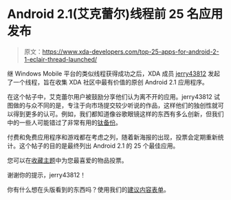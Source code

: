 # Android 2.1(艾克蕾尔)线程前 25 名应用发布

> 原文：<https://www.xda-developers.com/top-25-apps-for-android-2-1-eclair-thread-launched/>

继 Windows Mobile 平台的类似线程获得成功之后，XDA 成员 [jerry43812](http://forum.xda-developers.com/member.php?u=2392451) 发起了一个线程，旨在收集 XDA 社区中最有价值的原创 Android 2.1 应用程序。

在这个帖子中，艾克蕾尔用户被鼓励分享他们认为离不开的应用。jerry43812 试图做的与众不同的是，专注于向市场提交较少听说的作品，这样他们的独创性就可以得到更多的认可。例如，我们都知道像谷歌眼镜这样的东西有多么创新，但我们中的一些人可能错过了非常有用的[钛备份](http://www.matrixrewriter.com/android/)。

付费和免费应用程序和游戏都在考虑之列，随着新海报的出现，投票会定期重新统计。这个帖子的目的是最终列出 Android 2.1 的 25 个最佳应用。

您可以在[收藏主题](http://forum.xda-developers.com/showthread.php?t=698851)中为您最喜爱的物品投票。

谢谢你的提示，jerry43812！

你有什么想在头版看到的东西吗？使用我们的[建议内容表单](http://www.xda-developers.com/suggest-content/)。